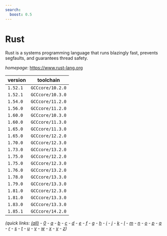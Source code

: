 ```yaml
---
search:
  boost: 0.5
---
```

# Rust

Rust is a systems programming language that runs blazingly fast, prevents segfaults,  and guarantees thread safety.

*homepage*: <https://www.rust-lang.org>

version | toolchain
--------|----------
``1.52.1`` | ``GCCcore/10.2.0``
``1.52.1`` | ``GCCcore/10.3.0``
``1.54.0`` | ``GCCcore/11.2.0``
``1.56.0`` | ``GCCcore/11.2.0``
``1.60.0`` | ``GCCcore/10.3.0``
``1.60.0`` | ``GCCcore/11.3.0``
``1.65.0`` | ``GCCcore/11.3.0``
``1.65.0`` | ``GCCcore/12.2.0``
``1.70.0`` | ``GCCcore/12.3.0``
``1.73.0`` | ``GCCcore/13.2.0``
``1.75.0`` | ``GCCcore/12.2.0``
``1.75.0`` | ``GCCcore/12.3.0``
``1.76.0`` | ``GCCcore/13.2.0``
``1.78.0`` | ``GCCcore/13.3.0``
``1.79.0`` | ``GCCcore/13.3.0``
``1.81.0`` | ``GCCcore/12.3.0``
``1.81.0`` | ``GCCcore/13.3.0``
``1.83.0`` | ``GCCcore/13.3.0``
``1.85.1`` | ``GCCcore/14.2.0``


*(quick links: [(all)](../index.md) - [0](../0/index.md) - [a](../a/index.md) - [b](../b/index.md) - [c](../c/index.md) - [d](../d/index.md) - [e](../e/index.md) - [f](../f/index.md) - [g](../g/index.md) - [h](../h/index.md) - [i](../i/index.md) - [j](../j/index.md) - [k](../k/index.md) - [l](../l/index.md) - [m](../m/index.md) - [n](../n/index.md) - [o](../o/index.md) - [p](../p/index.md) - [q](../q/index.md) - [r](../r/index.md) - [s](../s/index.md) - [t](../t/index.md) - [u](../u/index.md) - [v](../v/index.md) - [w](../w/index.md) - [x](../x/index.md) - [y](../y/index.md) - [z](../z/index.md))*

